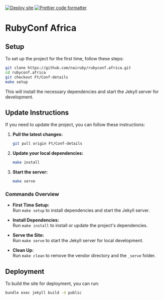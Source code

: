 [![Deploy site](https://github.com/nairuby/rubyconf.africa/actions/workflows/deploy.yml/badge.svg)](https://github.com/nairuby/rubyconf.africa/actions/workflows/deploy.yml)
[![Prettier code formatter](https://github.com/nairuby/rubyconf.africa/actions/workflows/prettier.yml/badge.svg)](https://github.com/nairuby/rubyconf.africa/actions/workflows/prettier.yml)

# RubyConf Africa

## Setup

To set up the project for the first time, follow these steps:

```bash
git clone https://github.com/nairuby/rubyconf.africa.git
cd rubyconf.africa
git checkout Ft/Conf-details
make setup
```

This will install the necessary dependencies and start the Jekyll server for development.

## Update Instructions

If you need to update the project, you can follow these instructions:

1. **Pull the latest changes:**

   ```bash
   git pull origin Ft/Conf-details
   ```

2. **Update your local dependencies:**

   ```bash
   make install
   ```

3. **Start the server:**
   ```bash
   make serve
   ```

### Commands Overview

- **First Time Setup:**  
  Run `make setup` to install dependencies and start the Jekyll server.

- **Install Dependencies:**  
  Run `make install` to install or update the project's dependencies.

- **Serve the Site:**  
  Run `make serve` to start the Jekyll server for local development.

- **Clean Up:**  
  Run `make clean` to remove the vendor directory and the `_serve` folder.

## Deployment

To build the site for deployment, you can run:

```bash
bundle exec jekyll build -d public
```
